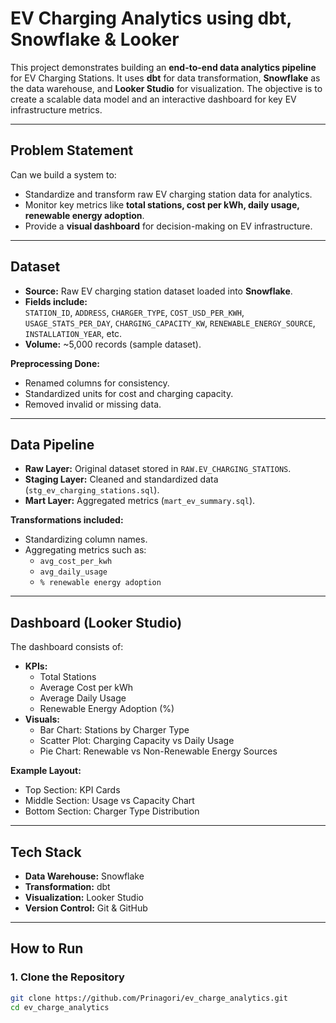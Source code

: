 # EV Charging Analytics using dbt, Snowflake & Looker

This project demonstrates building an **end-to-end data analytics pipeline** for EV Charging Stations. It uses **dbt** for data transformation, **Snowflake** as the data warehouse, and **Looker Studio** for visualization. The objective is to create a scalable data model and an interactive dashboard for key EV infrastructure metrics.

---

## Problem Statement

Can we build a system to:

- Standardize and transform raw EV charging station data for analytics.
- Monitor key metrics like **total stations, cost per kWh, daily usage, renewable energy adoption**.
- Provide a **visual dashboard** for decision-making on EV infrastructure.

---

## Dataset

- **Source:** Raw EV charging station dataset loaded into **Snowflake**.
- **Fields include:**  
  `STATION_ID`, `ADDRESS`, `CHARGER_TYPE`, `COST_USD_PER_KWH`,  
  `USAGE_STATS_PER_DAY`, `CHARGING_CAPACITY_KW`, `RENEWABLE_ENERGY_SOURCE`, `INSTALLATION_YEAR`, etc.
- **Volume:** ~5,000 records (sample dataset).

**Preprocessing Done:**
- Renamed columns for consistency.
- Standardized units for cost and charging capacity.
- Removed invalid or missing data.

---

## Data Pipeline

- **Raw Layer:** Original dataset stored in `RAW.EV_CHARGING_STATIONS`.
- **Staging Layer:** Cleaned and standardized data (`stg_ev_charging_stations.sql`).
- **Mart Layer:** Aggregated metrics (`mart_ev_summary.sql`).

**Transformations included:**
- Standardizing column names.
- Aggregating metrics such as:
  - `avg_cost_per_kwh`
  - `avg_daily_usage`
  - `% renewable energy adoption`

---

## Dashboard (Looker Studio)

The dashboard consists of:

- **KPIs:**
  - Total Stations
  - Average Cost per kWh
  - Average Daily Usage
  - Renewable Energy Adoption (%)
- **Visuals:**
  - Bar Chart: Stations by Charger Type
  - Scatter Plot: Charging Capacity vs Daily Usage
  - Pie Chart: Renewable vs Non-Renewable Energy Sources

**Example Layout:**
- Top Section: KPI Cards
- Middle Section: Usage vs Capacity Chart
- Bottom Section: Charger Type Distribution

---

## Tech Stack

- **Data Warehouse:** Snowflake  
- **Transformation:** dbt  
- **Visualization:** Looker Studio  
- **Version Control:** Git & GitHub  

---

## How to Run

### 1. Clone the Repository
```bash
git clone https://github.com/Prinagori/ev_charge_analytics.git
cd ev_charge_analytics
